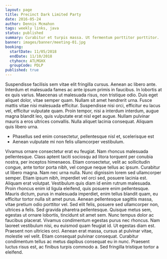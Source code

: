 ```yaml
---
layout: page
title: Precinct Dark Limited Party
date: 2016-05-24
author: Dennis Mcmahon
tags: weekly links, java
status: published
summary: Curabitur et turpis massa. Ut fermentum porttitor porttitor.
banner: images/banner/meeting-01.jpg
booking:
  startDate: 11/05/2018
  endDate: 11/10/2018
  ctyhocn: ATLMGHX
  groupCode: PDLP
published: true
---
```

Suspendisse facilisis sem vitae elit fringilla cursus. Aenean ac libero ante. Interdum et malesuada fames ac ante ipsum primis in faucibus. In lobortis at ex quis varius. Maecenas ut malesuada risus, non tristique odio. Duis eget aliquet dolor, vitae semper quam. Nullam sit amet hendrerit urna. Fusce mattis vitae nisi malesuada efficitur. Suspendisse nisi orci, efficitur eu lacus vel, efficitur vulputate quam. Proin tempor, nisi a interdum interdum, augue magna blandit leo, quis vulputate erat nisl eget augue. Nullam pulvinar mauris a eros ultrices convallis. Nulla aliquet lacinia consequat. Aliquam quis libero urna.

* Phasellus sed enim consectetur, pellentesque nisl et, scelerisque est
* Aenean vulputate mi non felis ullamcorper vestibulum.

Vivamus ornare consectetur erat eu feugiat. Nam rhoncus malesuada pellentesque. Class aptent taciti sociosqu ad litora torquent per conubia nostra, per inceptos himenaeos. Etiam consectetur, velit ac sollicitudin congue, ante tortor porta nibh, vel congue neque tellus ac ipsum. Curabitur ut libero magna. Nam nec urna nulla. Nunc dignissim lorem sed ullamcorper semper. Etiam ipsum nibh, imperdiet vel orci sed, posuere lacinia est. Aliquam erat volutpat. Vestibulum quis diam id enim rutrum malesuada. Proin rhoncus enim id ligula eleifend, quis posuere enim pellentesque. Mauris dictum, purus in malesuada imperdiet, enim tellus blandit quam, eu efficitur tortor nulla sit amet purus. Aenean pellentesque sagittis massa, vitae pretium odio porttitor vel. Sed elit felis, posuere sed ullamcorper non, ultrices a felis.
Sed gravida pharetra pellentesque. Quisque metus sem, egestas ut ornare lobortis, tincidunt sit amet sem. Nunc tempus dolor ac faucibus placerat. Vivamus condimentum egestas purus nec rhoncus. Nam laoreet vestibulum nisi, eu euismod quam feugiat id. Ut egestas diam est. Praesent non ultricies orci. Aenean erat massa, cursus at pulvinar vitae, molestie vel velit. Etiam consequat pulvinar consequat. Curabitur condimentum tellus ac metus dapibus consequat eu in nunc. Praesent luctus risus est, ac finibus turpis commodo a. Sed fringilla tristique tortor a eleifend.
